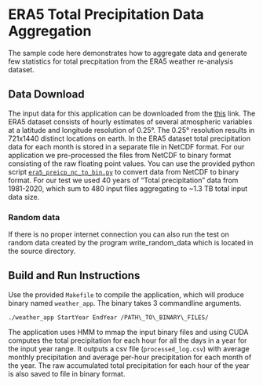 # ERA5 Total Precipitation Data Aggregation
The sample code here demonstrates how to aggregate data and generate few statistics for total precpitation from the ERA5 weather re-analysis dataset. 

## Data Download
The input data for this application can be downloaded from the [this](https://cds.climate.copernicus.eu/cdsapp#!/dataset/reanalysis-era5-single-levels?tab=form) link. The ERA5 dataset consists of hourly estimates of several atmospheric variables at a latitude and longitude resolution of 0.25°. The 0.25° resolution results in 721x1440 distinct locations on earth. In the ERA5 dataset total precipitation data for each month is stored in a separate file in NetCDF format. For our application we pre-processed the files from NetCDF to binary format consisting of the raw floating point values. You can use the provided python script [`era5_preicp_nc_to_bin.py`](./era5_preicp_nc_to_bin.py) to convert data from NetCDF to binary format. For our test we used 40 years of “Total precipitation” data from 1981-2020, which sum to 480 input files aggregating to ~1.3 TB total input data size.

### Random data
If there is no proper internet connection you can also run the test on random data created by the program write_random_data which is located in the source directory.

## Build and Run Instructions
Use the provided `Makefile` to compile the application, which will produce binary named `weather_app`. The binary takes 3 commandline arguments.

```
./weather_app StartYear EndYear /PATH\_TO\_BINARY\_FILES/
```

The application uses HMM to mmap the input binary files and using CUDA computes the total precipitation for each hour for all the days in a year for the input year range. It outputs a csv file (`processed_log.csv`) with average monthly precipitation and average per-hour precipitation for each month of the year. The raw accumulated total precipitation for each hour of the year is also saved to file in binary format.
